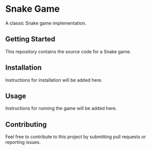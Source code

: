 # Snake Game

A classic Snake game implementation.

## Getting Started

This repository contains the source code for a Snake game.

## Installation

Instructions for installation will be added here.

## Usage

Instructions for running the game will be added here.

## Contributing

Feel free to contribute to this project by submitting pull requests or reporting issues.
